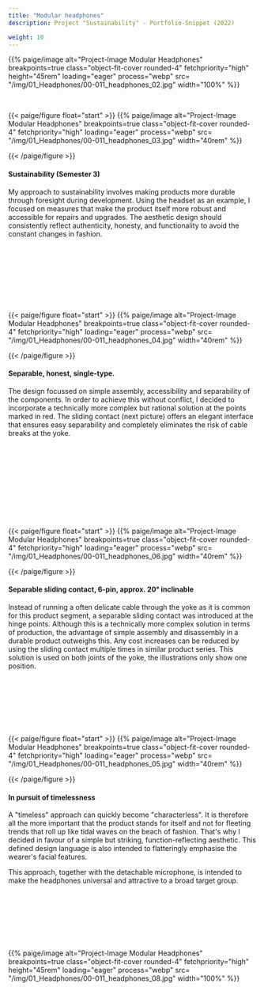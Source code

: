 ```yaml
---
title: "Modular headphones"
description: Project "Sustainability" - Portfolio-Snippet (2022)

weight: 10
---
```




<!-- 01 Headphones Cover -->

<p>{{% paige/image alt="Project-Image Modular Headphones" breakpoints=true class="object-fit-cover rounded-4" fetchpriority="high" height="45rem" loading="eager" process="webp" src= "/img/01_Headphones/00-011_headphones_02.jpg" width="100%" %}}</p>
</p>

<br>


<!-- Abschnitt 1 -->

{{< paige/figure float="start" >}}
{{% paige/image alt="Project-Image Modular Headphones" breakpoints=true class="object-fit-cover rounded-4" fetchpriority="high"  loading="eager" process="webp"
src= "/img/01_Headphones/00-011_headphones_03.jpg" width="40rem" %}}</p>
{{< /paige/figure >}}


<h4> Sustainability (Semester 3) </h4> </p>

My approach to sustainability involves making products more durable through foresight during development. Using the headset as an example, I focused on measures that make the product itself more robust and accessible for repairs and upgrades. The aesthetic design should consistently reflect authenticity, honesty, and functionality to avoid the constant changes in fashion.

</p> <br><br><br><br><br><br><br>


<!-- Abschnitt 2 -->

{{< paige/figure float="start" >}}
{{% paige/image alt="Project-Image Modular Headphones" breakpoints=true class="object-fit-cover rounded-4" fetchpriority="high"  loading="eager" process="webp"
src= "/img/01_Headphones/00-011_headphones_04.jpg" width="40rem" %}}</p>
{{< /paige/figure >}}


<h4> Separable, honest, single-type. </h4> </p>

The design focussed on simple assembly, accessibility and separability of the components.
In order to achieve this without conflict, I decided to incorporate a technically more complex but rational solution at the points marked in red.
The sliding contact (next picture) offers an elegant interface that ensures easy separability and completely eliminates the risk of cable breaks at the yoke.

</p> <br><br><br><br><br><br><br><br><br>

<!-- Abschnitt 3 -->

{{< paige/figure float="start" >}}
{{% paige/image alt="Project-Image Modular Headphones" breakpoints=true class="object-fit-cover rounded-4" fetchpriority="high"  loading="eager" process="webp"
src= "/img/01_Headphones/00-011_headphones_06.jpg" width="40rem" %}}</p>
{{< /paige/figure >}}


<h4> Separable sliding contact, 6-pin, approx. 20° inclinable </h4> </p>

Instead of running a often delicate cable through the yoke as it is common for this product segment, a separable sliding contact was introduced at the hinge points.
Although this is a technically more complex solution in terms of production, the advantage of simple assembly and disassembly in a durable product outweighs this. Any cost increases can be reduced by using the sliding contact multiple times in similar product series.
This solution is used on both joints of the yoke, the illustrations only show one position.

</p> <br><br><br><br><br><br>

<!-- Abschnitt 3 -->

{{< paige/figure float="start" >}}
{{% paige/image alt="Project-Image Modular Headphones" breakpoints=true class="object-fit-cover rounded-4" fetchpriority="high"  loading="eager" process="webp"
src= "/img/01_Headphones/00-011_headphones_05.jpg" width="40rem" %}}</p>
{{< /paige/figure >}}


<h4> In pursuit of timelessness </h4> </p>

A "timeless" approach can quickly become "characterless".
It is therefore all the more important that the product stands for itself and not for fleeting trends that roll up like tidal waves on the beach of fashion.
That's why I decided in favour of a simple but striking, function-reflecting aesthetic.
This defined design language is also intended to flatteringly emphasise the wearer's facial features.
</p> This approach, together with the detachable microphone, is intended to make the headphones universal and attractive to a broad target group.

</p> <br><br><br><br><br><br>


<!-- Abschnitt 4 -->

<p>{{% paige/image alt="Project-Image Modular Headphones" breakpoints=true class="object-fit-cover rounded-4" fetchpriority="high" height="45rem" loading="eager" process="webp" src= "/img/01_Headphones/00-011_headphones_08.jpg" width="100%" %}}</p>
</p>
